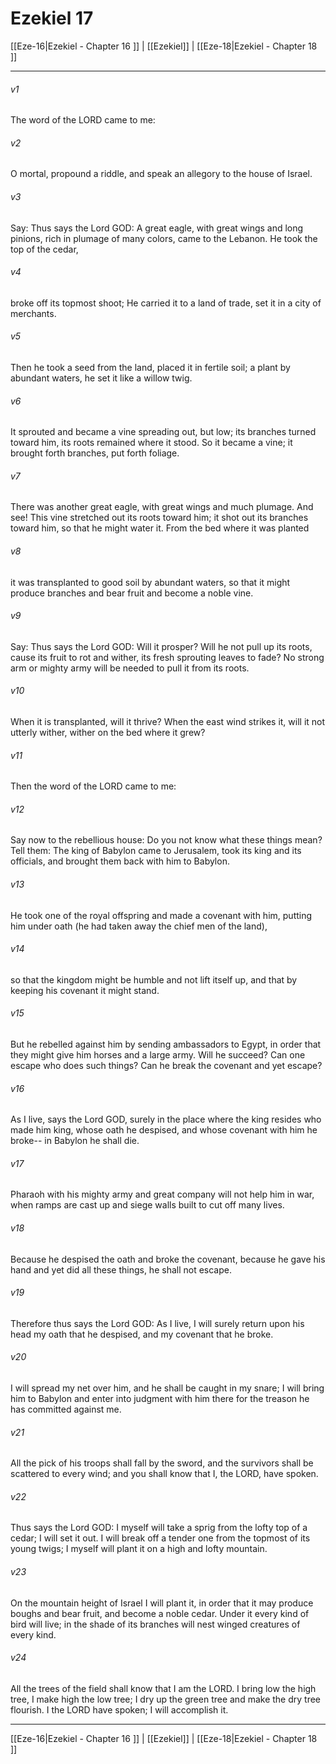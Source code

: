 # Ezekiel 17

[[Eze-16|Ezekiel - Chapter 16 ]] | [[Ezekiel]] | [[Eze-18|Ezekiel - Chapter 18 ]]
***

###### v1
The word of the LORD came to me:
###### v2
O mortal, propound a riddle, and speak an allegory to the house of Israel.
###### v3
Say: Thus says the Lord GOD: A great eagle, with great wings and long pinions, rich in plumage of many colors, came to the Lebanon. He took the top of the cedar,
###### v4
broke off its topmost shoot; He carried it to a land of trade, set it in a city of merchants.
###### v5
Then he took a seed from the land, placed it in fertile soil; a plant by abundant waters, he set it like a willow twig.
###### v6
It sprouted and became a vine spreading out, but low; its branches turned toward him, its roots remained where it stood. So it became a vine; it brought forth branches, put forth foliage.
###### v7
There was another great eagle, with great wings and much plumage. And see! This vine stretched out its roots toward him; it shot out its branches toward him, so that he might water it. From the bed where it was planted
###### v8
it was transplanted to good soil by abundant waters, so that it might produce branches and bear fruit and become a noble vine.
###### v9
Say: Thus says the Lord GOD: Will it prosper? Will he not pull up its roots, cause its fruit to rot and wither, its fresh sprouting leaves to fade? No strong arm or mighty army will be needed to pull it from its roots.
###### v10
When it is transplanted, will it thrive? When the east wind strikes it, will it not utterly wither, wither on the bed where it grew?
###### v11
Then the word of the LORD came to me:
###### v12
Say now to the rebellious house: Do you not know what these things mean? Tell them: The king of Babylon came to Jerusalem, took its king and its officials, and brought them back with him to Babylon.
###### v13
He took one of the royal offspring and made a covenant with him, putting him under oath (he had taken away the chief men of the land),
###### v14
so that the kingdom might be humble and not lift itself up, and that by keeping his covenant it might stand.
###### v15
But he rebelled against him by sending ambassadors to Egypt, in order that they might give him horses and a large army. Will he succeed? Can one escape who does such things? Can he break the covenant and yet escape?
###### v16
As I live, says the Lord GOD, surely in the place where the king resides who made him king, whose oath he despised, and whose covenant with him he broke-- in Babylon he shall die.
###### v17
Pharaoh with his mighty army and great company will not help him in war, when ramps are cast up and siege walls built to cut off many lives.
###### v18
Because he despised the oath and broke the covenant, because he gave his hand and yet did all these things, he shall not escape.
###### v19
Therefore thus says the Lord GOD: As I live, I will surely return upon his head my oath that he despised, and my covenant that he broke.
###### v20
I will spread my net over him, and he shall be caught in my snare; I will bring him to Babylon and enter into judgment with him there for the treason he has committed against me.
###### v21
All the pick of his troops shall fall by the sword, and the survivors shall be scattered to every wind; and you shall know that I, the LORD, have spoken.
###### v22
Thus says the Lord GOD: I myself will take a sprig from the lofty top of a cedar; I will set it out. I will break off a tender one from the topmost of its young twigs; I myself will plant it on a high and lofty mountain.
###### v23
On the mountain height of Israel I will plant it, in order that it may produce boughs and bear fruit, and become a noble cedar. Under it every kind of bird will live; in the shade of its branches will nest winged creatures of every kind.
###### v24
All the trees of the field shall know that I am the LORD. I bring low the high tree, I make high the low tree; I dry up the green tree and make the dry tree flourish. I the LORD have spoken; I will accomplish it.

***

[[Eze-16|Ezekiel - Chapter 16 ]] | [[Ezekiel]] | [[Eze-18|Ezekiel - Chapter 18 ]]
